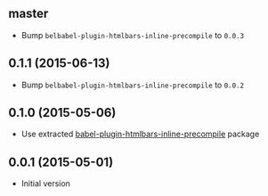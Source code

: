 ## master

- Bump `belbabel-plugin-htmlbars-inline-precompile` to `0.0.3`

## 0.1.1 (2015-06-13)

- Bump `belbabel-plugin-htmlbars-inline-precompile` to `0.0.2`

## 0.1.0 (2015-05-06)

- Use extracted [babel-plugin-htmlbars-inline-precompile](https://github.com/pangratz/babel-plugin-htmlbars-inline-precompile) package

## 0.0.1 (2015-05-01)

- Initial version

